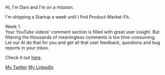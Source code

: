 Hi, I'm Dani and I'm on a mission.

I'm shipping a Startup a week until I find Product-Market-Fit.

Week 1.<br>
Your YouTube videos' comment section is filled with great user insight. But filtering the thousands of meaningless comments is too time-consuming. Let our AI do that for you and get all that user feedback, questions and bug reports in your inbox.

Check it out <a href="https://getcornelio.com" target="_blank">here</a>.

<a href="https://twitter.com/danigleba" target="_blank">My Twitter</a>
<a href="https://www.linkedin.com/in/danigleba/" target="_blank">My LinkedIn</a>